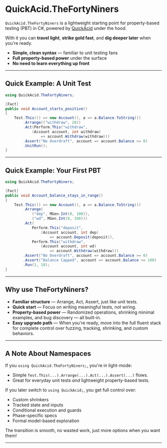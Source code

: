 # QuickAcid.TheFortyNiners


`QuickAcid.TheFortyNiners` is a lightweight starting point for property-based testing (PBT) in C#, powered by [QuickAcid](https://github.com/kilfour/QuickAcid) under the hood.

With it you can **travel light**, **strike gold fast**, and **dig deeper later** when you're ready.

- **Simple, clean syntax** — familiar to unit testing fans
- **Full property-based power** under the surface
- **No need to learn everything up front**

---

## Quick Example: A Unit Test

```csharp
using QuickAcid.TheFortyNiners;

[Fact]
public void Account_starts_positive()
{
    Test.This(() => new Account(), a => a.Balance.ToString())
        .Arrange(("withdraw", 20))
        .Act(Perform.This("withdraw", 
            (Account account, int withdraw) 
                => account.Withdraw(withdraw)))
        .Assert("No Overdraft", account => account.Balance >= 0)
        .UnitRun();
}
```

---

## Quick Example: Your First PBT

```csharp
using QuickAcid.TheFortyNiners;

[Fact]
public void Account_balance_stays_in_range()
{
    Test.This(() => new Account(), a => a.Balance.ToString())
        .Arrange(
            ("dep", MGen.Int(0, 100)),
            ("wd", MGen.Int(0, 100)))
        .Act(
            Perform.This("deposit", 
                (Account account, int dep) 
                    => account.Deposit(deposit)),
            Perform.This("withdraw", 
                (Account account, int wd) 
                    => account.Withdraw(withdraw)))
        .Assert("No Overdraft", account => account.Balance >= 0)
        .Assert("Balance Capped", account => account.Balance <= 100)
        .Run(1, 10);
}
```

---

## Why use TheFortyNiners?

- **Familiar structure** — Arrange, Act, Assert, just like unit tests.
- **Quick start** — Focus on writing meaningful tests, not wiring.
- **Property-based power** — Randomized operations, shrinking minimal examples, and bug discovery — all built-in.
- **Easy upgrade path** — When you're ready, move into the full fluent stack for complete control over fuzzing, tracking, shrinking, and custom behaviors.

---

## A Note About Namespaces

If you `using QuickAcid.TheFortyNiners;`, you're in light-mode:  
- Simple `Test.This(...).Arrange(...).Act(...).Assert(...)` flows.
- Great for everyday unit tests *and* lightweight property-based tests.

If you later switch to `using QuickAcid;`, you get full control over:
- Custom shrinkers
- Tracked state and inputs
- Conditional execution and guards
- Phase-specific specs
- Formal model-based exploration

The transition is smooth, no wasted work, just more options when you want them!

---


